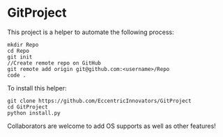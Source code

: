 # GitProject

This project is a helper to automate the following process:

```
mkdir Repo
cd Repo
git init
//Create remote repo on GitHub
git remote add origin git@github.com:<username>/Repo
code .
```

To install this helper:

```
git clone https://github.com/EccentricInnovators/GitProject
cd GitProject
python install.py
```

Collaborators are welcome to add OS supports as well as other features!
